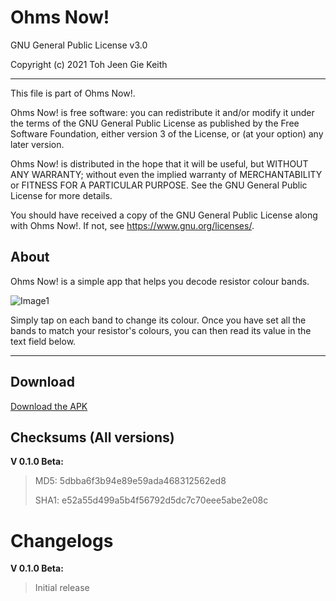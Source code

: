 # Ohms Now!

GNU General Public License v3.0

Copyright (c) 2021 Toh Jeen Gie Keith

<hr/>

This file is part of Ohms Now!.

Ohms Now! is free software: you can redistribute it and/or modify
it under the terms of the GNU General Public License as published by
the Free Software Foundation, either version 3 of the License, or
(at your option) any later version.

Ohms Now! is distributed in the hope that it will be useful,
but WITHOUT ANY WARRANTY; without even the implied warranty of
MERCHANTABILITY or FITNESS FOR A PARTICULAR PURPOSE.  See the
GNU General Public License for more details.

You should have received a copy of the GNU General Public License
along with Ohms Now!.  If not, see <https://www.gnu.org/licenses/>.

## About
Ohms Now! is a simple app that helps you decode resistor colour bands.

![Image1](https://github.com/ktprograms/Ohms_Now/blob/master/fastlane/metadata/android/en-US/images/phoneScreenshots/1.png?raw=true)

Simply tap on each band to change its colour. Once you have set all the bands to match your resistor's colours, you can then read its value in the text field below.
<hr />

## Download
[Download the APK](https://github.com/ktprograms/WaterTracker/blob/master/app/release/OhmsNow0.1.0beta.apk)

## Checksums (All versions)
**V 0.1.0 Beta:**

>MD5: 5dbba6f3b94e89e59ada468312562ed8
>
>SHA1: e52a55d499a5b4f56792d5dc7c70eee5abe2e08c

# Changelogs
**V 0.1.0 Beta:**

>Initial release
